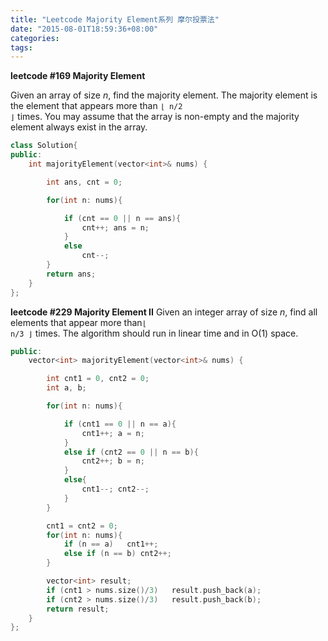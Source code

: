 ```yaml
---
title: "Leetcode Majority Element系列 摩尔投票法"
date: "2015-08-01T18:59:36+08:00"
categories:
tags:
---
```


                                            
<strong>leetcode #169 Majority Element</strong>

Given an array of size <em>n</em>, find the majority element. The majority element is the element that appears more than
<code>⌊ n/2 ⌋</code> times.
You may assume that the array is non-empty and the majority element always exist in the array.
```cpp
class Solution{
public:
    int majorityElement(vector<int>& nums) {

        int ans, cnt = 0;

        for(int n: nums){

            if (cnt == 0 || n == ans){
                cnt++; ans = n;
            }
            else
                cnt--;
        }
        return ans;
    }
};
```
<strong>leetcode #229 Majority Element II</strong>
Given an integer array of size <em>n</em>, find all elements that appear more than<code>⌊ n/3 ⌋</code> times. The algorithm should run in linear time and in O(1) space.

```cpp
public:
    vector<int> majorityElement(vector<int>& nums) {

        int cnt1 = 0, cnt2 = 0;
        int a, b;

        for(int n: nums){

            if (cnt1 == 0 || n == a){
                cnt1++; a = n;
            }
            else if (cnt2 == 0 || n == b){
                cnt2++; b = n;
            }
            else{
                cnt1--; cnt2--;
            }
        }

        cnt1 = cnt2 = 0;
        for(int n: nums){
            if (n == a)   cnt1++;
            else if (n == b) cnt2++;
        }

        vector<int> result;
        if (cnt1 > nums.size()/3)   result.push_back(a);
        if (cnt2 > nums.size()/3)   result.push_back(b);
        return result;
    }
};
```


